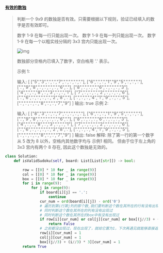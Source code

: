 #### [有效的数独](https://leetcode-cn.com/problems/valid-sudoku/)

> 判断一个 9x9 的数独是否有效。只需要根据以下规则，验证已经填入的数字是否有效即可。
>
> 数字 1-9 在每一行只能出现一次。
> 数字 1-9 在每一列只能出现一次。
> 数字 1-9 在每一个以粗实线分隔的 3x3 宫内只能出现一次。
>
> ![img](https://upload.wikimedia.org/wikipedia/commons/thumb/f/ff/Sudoku-by-L2G-20050714.svg/250px-Sudoku-by-L2G-20050714.svg.png)
>
> 数独部分空格内已填入了数字，空白格用 '.' 表示。
>
> 示例 1:
>
> 输入:
> [
>   ["5","3",".",".","7",".",".",".","."],
>   ["6",".",".","1","9","5",".",".","."],
>   [".","9","8",".",".",".",".","6","."],
>   ["8",".",".",".","6",".",".",".","3"],
>   ["4",".",".","8",".","3",".",".","1"],
>   ["7",".",".",".","2",".",".",".","6"],
>   [".","6",".",".",".",".","2","8","."],
>   [".",".",".","4","1","9",".",".","5"],
>   [".",".",".",".","8",".",".","7","9"]
> ]
> 输出: true
> 示例 2:
>
> 输入:
> [
>   ["8","3",".",".","7",".",".",".","."],
>   ["6",".",".","1","9","5",".",".","."],
>   [".","9","8",".",".",".",".","6","."],
>   ["8",".",".",".","6",".",".",".","3"],
>   ["4",".",".","8",".","3",".",".","1"],
>   ["7",".",".",".","2",".",".",".","6"],
>   [".","6",".",".",".",".","2","8","."],
>   [".",".",".","4","1","9",".",".","5"],
>   [".",".",".",".","8",".",".","7","9"]
> ]
> 输出: false
> 解释: 除了第一行的第一个数字从 5 改为 8 以外，空格内其他数字均与 示例1 相同。
>      但由于位于左上角的 3x3 宫内有两个 8 存在, 因此这个数独是无效的。
>



```python
class Solution:
    def isValidSudoku(self, board: List[List[str]]) -> bool:
        
        row = [[0] * 10 for _ in range(9)]
        col = [[0] * 10 for _ in range(9)]
        box = [[0] * 10 for _ in range(9)]
        for i in range(9):
            for j in range(9):
                if board[i][j] == '.':
                    continue
                cur_num = ord(board[i][j]) - ord('0')
                # 遍历到第i行第j列的那个数,我们要判断这个数在其所在的行有没有出现过，
                # 同时判断这个数在其所在的列有没有出现过
                # 同时判断这个数在其所在的box中有没有出现过
                if row[i][cur_num] or col[j][cur_num] or box[(j//3) + (i//3) * 3][cur_num]:
                    return False
                # 之前都没出现过，现在出现了，就给它置为1，下次再遇见就能够直接返回false了。
                row[i][cur_num] = 1
                col[j][cur_num] = 1
                box[(j//3) + (i//3) * 3][cur_num] = 1
        return True
```

